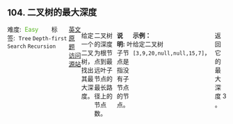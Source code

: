 <div style="font-size: 20px; margin-bottom: 15px; font-weight: bold;">104. 二叉树的最大深度</div>
<div style="display: flex; font-size: 14px; justify-content: space-between;"><div><span style="margin-right: 30px;">难度:&nbsp;&nbsp;<label style="color: rgb(90, 183, 38);">Easy</label></span><span style="margin-right: 30px;">标签:&nbsp;&nbsp;<code>Tree</code>&nbsp;<code>Depth-first Search</code>&nbsp;<code>Recursion</code></span></div><div><span style="margin-right: 15px;"><a href="https://leetcode.com/problems/maximum-depth-of-binary-tree/">英文原题</a></span><span><a href="https://leetcode-cn.com/problems/maximum-depth-of-binary-tree/">访问源站</a></span></div>
<hr style="height: 1px; margin: 1em 0px;" />
<p>给定一个二叉树，找出其最大深度。</p>

<p>二叉树的深度为根节点到最远叶子节点的最长路径上的节点数。</p>

<p><strong>说明:</strong>&nbsp;叶子节点是指没有子节点的节点。</p>

<p><strong>示例：</strong><br>
给定二叉树 <code>[3,9,20,null,null,15,7]</code>，</p>

<pre>    3
   / \
  9  20
    /  \
   15   7</pre>

<p>返回它的最大深度&nbsp;3 。</p>
